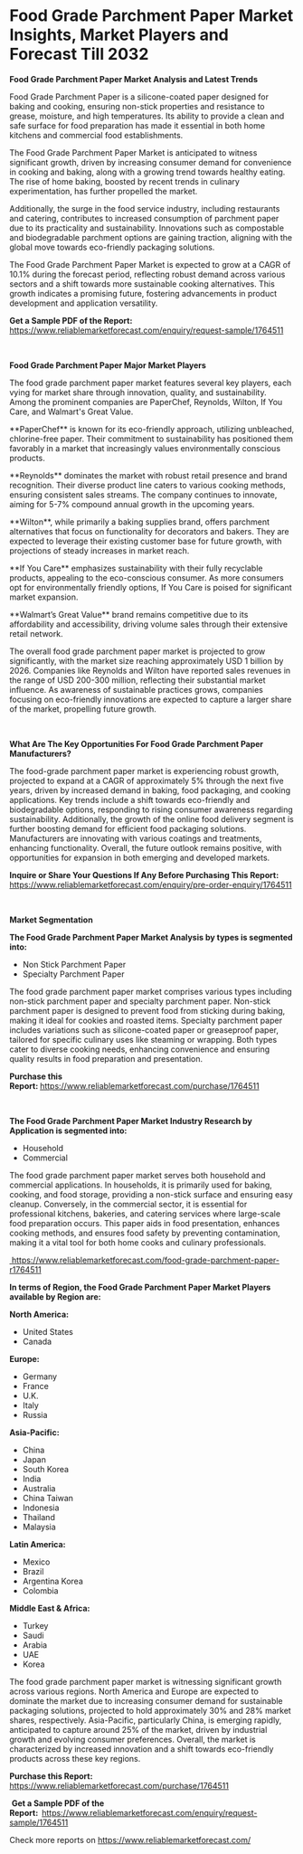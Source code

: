 <p><h1>Food Grade Parchment Paper Market Insights, Market Players and Forecast Till 2032</h1></p><p><strong>Food Grade Parchment Paper Market Analysis and Latest Trends</strong></p>
<p><p>Food Grade Parchment Paper is a silicone-coated paper designed for baking and cooking, ensuring non-stick properties and resistance to grease, moisture, and high temperatures. Its ability to provide a clean and safe surface for food preparation has made it essential in both home kitchens and commercial food establishments.</p><p>The Food Grade Parchment Paper Market is anticipated to witness significant growth, driven by increasing consumer demand for convenience in cooking and baking, along with a growing trend towards healthy eating. The rise of home baking, boosted by recent trends in culinary experimentation, has further propelled the market. </p><p>Additionally, the surge in the food service industry, including restaurants and catering, contributes to increased consumption of parchment paper due to its practicality and sustainability. Innovations such as compostable and biodegradable parchment options are gaining traction, aligning with the global move towards eco-friendly packaging solutions. </p><p>The Food Grade Parchment Paper Market is expected to grow at a CAGR of 10.1% during the forecast period, reflecting robust demand across various sectors and a shift towards more sustainable cooking alternatives. This growth indicates a promising future, fostering advancements in product development and application versatility.</p></p>
<p><strong>Get a Sample PDF of the Report:&nbsp;</strong> <a href="https://www.reliablemarketforecast.com/enquiry/request-sample/1764511?utm_campaign=2111&utm_medium=2&utm_source=Github&utm_content=ia&utm_term=09022025&utm_id=food-grade-parchment-paper">https://www.reliablemarketforecast.com/enquiry/request-sample/1764511</a></p>
<p>&nbsp;</p>
<p><strong>Food Grade Parchment Paper Major Market Players</strong></p>
<p><p>The food grade parchment paper market features several key players, each vying for market share through innovation, quality, and sustainability. Among the prominent companies are PaperChef, Reynolds, Wilton, If You Care, and Walmart's Great Value.</p><p>**PaperChef** is known for its eco-friendly approach, utilizing unbleached, chlorine-free paper. Their commitment to sustainability has positioned them favorably in a market that increasingly values environmentally conscious products.</p><p>**Reynolds** dominates the market with robust retail presence and brand recognition. Their diverse product line caters to various cooking methods, ensuring consistent sales streams. The company continues to innovate, aiming for 5-7% compound annual growth in the upcoming years.</p><p>**Wilton**, while primarily a baking supplies brand, offers parchment alternatives that focus on functionality for decorators and bakers. They are expected to leverage their existing customer base for future growth, with projections of steady increases in market reach.</p><p>**If You Care** emphasizes sustainability with their fully recyclable products, appealing to the eco-conscious consumer. As more consumers opt for environmentally friendly options, If You Care is poised for significant market expansion.</p><p>**Walmart’s Great Value** brand remains competitive due to its affordability and accessibility, driving volume sales through their extensive retail network.</p><p>The overall food grade parchment paper market is projected to grow significantly, with the market size reaching approximately USD 1 billion by 2026. Companies like Reynolds and Wilton have reported sales revenues in the range of USD 200-300 million, reflecting their substantial market influence. As awareness of sustainable practices grows, companies focusing on eco-friendly innovations are expected to capture a larger share of the market, propelling future growth.</p></p>
<p>&nbsp;</p>
<p><strong>What Are The Key Opportunities For Food Grade Parchment Paper Manufacturers?</strong></p>
<p><p>The food-grade parchment paper market is experiencing robust growth, projected to expand at a CAGR of approximately 5% through the next five years, driven by increased demand in baking, food packaging, and cooking applications. Key trends include a shift towards eco-friendly and biodegradable options, responding to rising consumer awareness regarding sustainability. Additionally, the growth of the online food delivery segment is further boosting demand for efficient food packaging solutions. Manufacturers are innovating with various coatings and treatments, enhancing functionality. Overall, the future outlook remains positive, with opportunities for expansion in both emerging and developed markets.</p></p>
<p><strong>Inquire or Share Your Questions If Any Before Purchasing This Report:</strong> <a href="https://www.reliablemarketforecast.com/enquiry/pre-order-enquiry/1764511?utm_campaign=2111&utm_medium=2&utm_source=Github&utm_content=ia&utm_term=09022025&utm_id=food-grade-parchment-paper">https://www.reliablemarketforecast.com/enquiry/pre-order-enquiry/1764511</a></p>
<p>&nbsp;</p>
<p><strong>Market Segmentation</strong></p>
<p><strong>The Food Grade Parchment Paper Market Analysis by types is segmented into:</strong></p>
<p><ul><li>Non Stick Parchment Paper</li><li>Specialty Parchment Paper</li></ul></p>
<p><p>The food grade parchment paper market comprises various types including non-stick parchment paper and specialty parchment paper. Non-stick parchment paper is designed to prevent food from sticking during baking, making it ideal for cookies and roasted items. Specialty parchment paper includes variations such as silicone-coated paper or greaseproof paper, tailored for specific culinary uses like steaming or wrapping. Both types cater to diverse cooking needs, enhancing convenience and ensuring quality results in food preparation and presentation.</p></p>
<p><strong>Purchase this Report:&nbsp;</strong><a href="https://www.reliablemarketforecast.com/purchase/1764511?utm_campaign=2111&utm_medium=2&utm_source=Github&utm_content=ia&utm_term=09022025&utm_id=food-grade-parchment-paper">https://www.reliablemarketforecast.com/purchase/1764511</a></p>
<p>&nbsp;</p>
<p><strong>The Food Grade Parchment Paper Market Industry Research by Application is segmented into:</strong></p>
<p><ul><li>Household</li><li>Commercial</li></ul></p>
<p><p>The food grade parchment paper market serves both household and commercial applications. In households, it is primarily used for baking, cooking, and food storage, providing a non-stick surface and ensuring easy cleanup. Conversely, in the commercial sector, it is essential for professional kitchens, bakeries, and catering services where large-scale food preparation occurs. This paper aids in food presentation, enhances cooking methods, and ensures food safety by preventing contamination, making it a vital tool for both home cooks and culinary professionals.</p></p>
<p><a href="https://www.reliablemarketforecast.com/food-grade-parchment-paper-r1764511?utm_campaign=2111&utm_medium=2&utm_source=Github&utm_content=ia&utm_term=09022025&utm_id=food-grade-parchment-paper">&nbsp;https://www.reliablemarketforecast.com/food-grade-parchment-paper-r1764511</a></p>
<p><strong>In terms of Region, the Food Grade Parchment Paper Market Players available by Region are:</strong></p>
<p>
    <p> <strong> North America: </strong>
        <ul>
            <li>United States</li>
            <li>Canada</li>
        </ul>
        </p> 
    <p> <strong> Europe: </strong>
        <ul>
            <li>Germany</li>
            <li>France</li>
            <li>U.K.</li>
            <li>Italy</li>
            <li>Russia</li>
        </ul>
        </p> 
    <p> <strong> Asia-Pacific: </strong>
        <ul>
            <li>China</li>
            <li>Japan</li>
            <li>South Korea</li>
            <li>India</li>
            <li>Australia</li>
            <li>China Taiwan</li>
            <li>Indonesia</li>
            <li>Thailand</li>
            <li>Malaysia</li>
        </ul>
        </p> 
    <p> <strong> Latin America: </strong>
        <ul>
            <li>Mexico</li>
            <li>Brazil</li>
            <li>Argentina Korea</li>
            <li>Colombia</li>
        </ul>
        </p> 
    <p> <strong> Middle East & Africa: </strong>
        <ul>
            <li>Turkey</li>
            <li>Saudi</li>
            <li>Arabia</li>
            <li>UAE</li>
            <li>Korea</li>
        </ul>
    </p>
    </p>
<p><p>The food grade parchment paper market is witnessing significant growth across various regions. North America and Europe are expected to dominate the market due to increasing consumer demand for sustainable packaging solutions, projected to hold approximately 30% and 28% market shares, respectively. Asia-Pacific, particularly China, is emerging rapidly, anticipated to capture around 25% of the market, driven by industrial growth and evolving consumer preferences. Overall, the market is characterized by increased innovation and a shift towards eco-friendly products across these key regions.</p></p>
<p><strong>Purchase this Report: </strong><a href="https://www.reliablemarketforecast.com/purchase/1764511?utm_campaign=2111&utm_medium=2&utm_source=Github&utm_content=ia&utm_term=09022025&utm_id=food-grade-parchment-paper">https://www.reliablemarketforecast.com/purchase/1764511</a></p>
<p>&nbsp;<strong>Get a Sample PDF of the Report:&nbsp;&nbsp;</strong><a href="https://www.reliablemarketforecast.com/enquiry/request-sample/1764511?utm_campaign=2111&utm_medium=2&utm_source=Github&utm_content=ia&utm_term=09022025&utm_id=food-grade-parchment-paper">https://www.reliablemarketforecast.com/enquiry/request-sample/1764511</a></p>
<p><strong></strong></p>
<p>Check more reports on <a href="https://www.reliablemarketforecast.com/?utm_campaign=2111&utm_medium=2&utm_source=Github&utm_content=ia&utm_term=09022025&utm_id=food-grade-parchment-paper">https://www.reliablemarketforecast.com/</a></p>